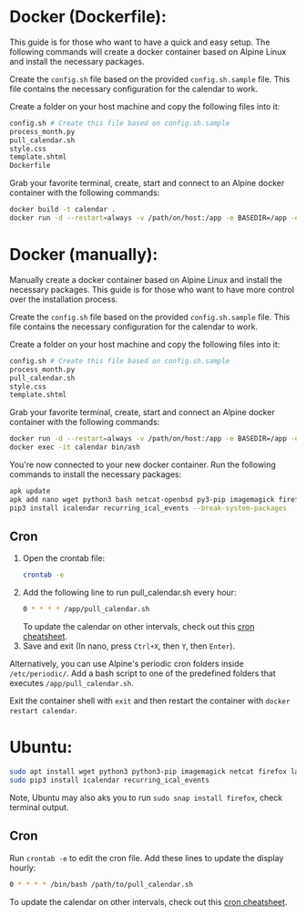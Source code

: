 # Docker (Dockerfile):

This guide is for those who want to have a quick and easy setup. The following commands will create a docker container based on Alpine Linux and install the necessary packages.

Create the `config.sh` file based on the provided `config.sh.sample` file. This file contains the necessary configuration for the calendar to work.

Create a folder on your host machine and copy the following files into it:

``` bash
config.sh # Create this file based on config.sh.sample
process_month.py
pull_calendar.sh
style.css
template.shtml
Dockerfile
```

Grab your favorite terminal, create, start and connect to an Alpine docker container with the following commands:

``` bash
docker build -t calendar .
docker run -d --restart=always -v /path/on/host:/app -e BASEDIR=/app -e TEMPDIR=/app/temp --name calendar calendar crond -f
```

# Docker (manually):

Manually create a docker container based on Alpine Linux and install the necessary packages. This guide is for those who want to have more control over the installation process.

Create the `config.sh` file based on the provided `config.sh.sample` file. This file contains the necessary configuration for the calendar to work.

Create a folder on your host machine and copy the following files into it:

``` bash
config.sh # Create this file based on config.sh.sample
process_month.py
pull_calendar.sh
style.css
template.shtml
```

Grab your favorite terminal, create, start and connect an Alpine docker container with the following commands:

``` bash
docker run -d --restart=always -v /path/on/host:/app -e BASEDIR=/app -e TEMPDIR=/app/temp --name calendar alpine:latest crond -f
docker exec -it calendar bin/ash
```

You're now connected to your new docker container. Run the following commands to install the necessary packages:

``` bash
apk update
apk add nano wget python3 bash netcat-openbsd py3-pip imagemagick firefox
pip3 install icalendar recurring_ical_events --break-system-packages
```

## Cron

1) Open the crontab file:
   ``` bash
   crontab -e
   ```
2) Add the following line to run pull_calendar.sh every hour:
   ``` bash
   0 * * * * /app/pull_calendar.sh
   ```
   To update the calendar on other intervals, check out this [cron cheatsheet](https://devhints.io/cron).
3) Save and exit (In nano, press `Ctrl+X`, then `Y`, then `Enter`).

Alternatively, you can use Alpine's periodic cron folders inside `/etc/periodic/`. Add a bash script to one of the predefined folders that executes `/app/pull_calendar.sh`.

Exit the container shell with `exit` and then restart the container with `docker restart calendar`.


# Ubuntu:

``` bash
sudo apt install wget python3 python3-pip imagemagick netcat firefox language-pack-lt
sudo pip3 install icalendar recurring_ical_events
```
Note, Ubuntu may also aks you to run `sudo snap install firefox`, check terminal output.

## Cron

Run `crontab -e` to edit the cron file.
Add these lines to update the display hourly:

``` bash
0 * * * * /bin/bash /path/to/pull_calendar.sh
```

To update the calendar on other intervals, check out this [cron cheatsheet](https://devhints.io/cron).
